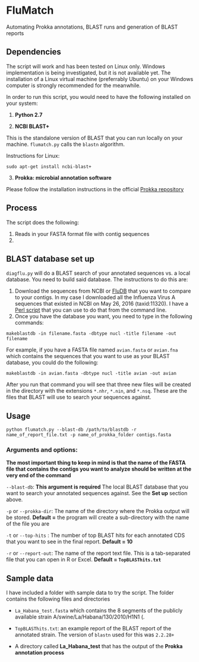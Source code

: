 # FluMatch
Automating Prokka annotations, BLAST runs and generation of BLAST reports

## Dependencies

The script will work and has been tested on Linux only. Windows implementation is being investigated, but it is not available yet. The installation of a Linux virtual machine (preferrably Ubuntu) on your Windows computer is strongly recommended for the meanwhile.

In order to run this script, you would need to have the following installed on your system:

1. __Python 2.7__

2. __NCBI BLAST+__
  
  This is the standalone version of BLAST that you can run locally on your machine. `flumatch.py` calls the `blastn` algorithm.

  Instructions for Linux:

  `sudo apt-get install ncbi-blast+`
  
3. __Prokka: microbial annotation software__
  
  Please follow the installation instructions in the official [Prokka repository](https://github.com/tseemann/prokka)

## Process

The script does the following:

1. Reads in your FASTA format file with contig sequences
2. 
  
## BLAST database set up 

`diagflu.py` will do a BLAST search of your annotated sequences vs. a local database. You need to build said database. The instructions to do this are:

1. Download the sequences from NCBI or [FluDB](fludb.org) that you want to compare to your contigs. In my case I downloaded all the Influenza Virus A sequences that existed in NCBI on May 26, 2016 (taxid:11320). I have a [Perl script](https://gist.github.com/ropolomx/1155bf740716d488f83b6f905fc2327d) that you can use to do that from the command line.
2. Once you have the database you want, you need to type in the following commands:

  `makeblastdb -in filename.fasta -dbtype nucl -title filename -out filename`

   For example, if you have a FASTA file named `avian.fasta` or `avian.fna` which contains the sequences that you want to use as your BLAST database, you could do the following:

  `makeblastdb -in avian.fasta -dbtype nucl -title avian -out avian`

  After you run that command you will see that three new files will be created in the directory with the extensions `*.nhr`, `*.nin`, and `*.nsq`. These are the files that BLAST will use to search your sequences against.

## Usage

`python flumatch.py --blast-db /path/to/blastdb -r name_of_report_file.txt -p name_of_prokka_folder contigs.fasta`

### Arguments and options:

__The most important thing to keep in mind is that the name of the FASTA file that contains the contigs you want to analyze should be written at the very end of the command__

`--blast-db`: __This argument is required__ The local BLAST database that you want to search your annotated sequences against. See the __Set up__ section above.

`-p` or `--prokka-dir`: The name of the directory where the Prokka output will be stored. __Default =__ the program will create a sub-directory with the name of the file you are 

`-t` or `--top-hits` : The number of top BLAST hits for each annotated CDS that you want to see in the final report. __Default = 10__

`-r` or `--report-out`: The name of the report text file. This is a tab-separated file that you can open in R or Excel. __Default = `TopBLASThits.txt`__

## Sample data

I have included a folder with sample data to try the script. The folder contains the following files and directories 

* `La_Habana_test.fasta` which contains the 8 segments of the publicly available strain A/swine/La/Habana/130/2010/H1N1 (.

* `TopBLASThits.txt`: an example report of the BLAST report of the annotated strain. The version of `blastn` used for this was `2.2.28+`

* A directory called __La\_Habana\_test__ that has the output of the __Prokka annotation process__
